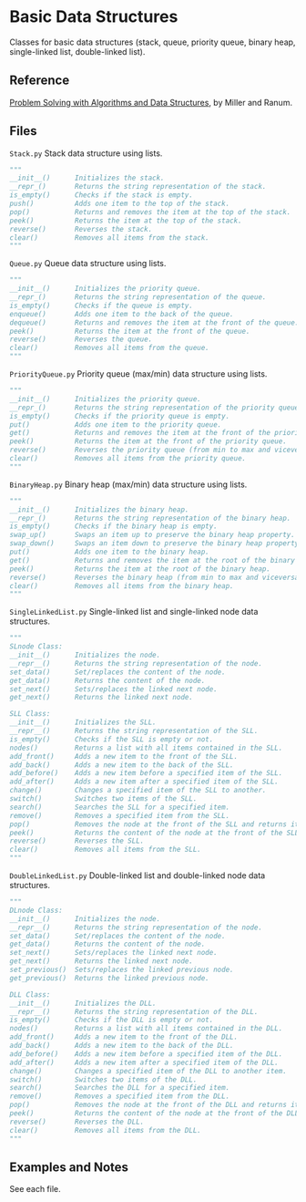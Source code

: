 # Basic Data Structures

Classes for basic data structures (stack, queue, priority queue, binary heap, single-linked list, double-linked list).

## Reference

[Problem Solving with Algorithms and Data Structures](https://runestone.academy/runestone/books/published/pythonds/index.html), by Miller and Ranum.

## Files

`Stack.py` Stack data structure using lists.

```python
"""
__init__()      Initializes the stack.
__repr_()       Returns the string representation of the stack.
is_empty()      Checks if the stack is empty.
push()          Adds one item to the top of the stack.
pop()           Returns and removes the item at the top of the stack.
peek()          Returns the item at the top of the stack.
reverse()       Reverses the stack.
clear()         Removes all items from the stack.
"""
```

`Queue.py` Queue data structure using lists.

```python
"""
__init__()      Initializes the priority queue.
__repr_()       Returns the string representation of the queue.
is_empty()      Checks if the queue is empty.
enqueue()       Adds one item to the back of the queue.
dequeue()       Returns and removes the item at the front of the queue.
peek()          Returns the item at the front of the queue.
reverse()       Reverses the queue.
clear()         Removes all items from the queue.
"""
```

`PriorityQueue.py` Priority queue (max/min) data structure using lists.

```python
"""
__init__()      Initializes the priority queue.
__repr_()       Returns the string representation of the priority queue.
is_empty()      Checks if the priority queue is empty.
put()           Adds one item to the priority queue.
get()           Returns and removes the item at the front of the priority queue.
peek()          Returns the item at the front of the priority queue.
reverse()       Reverses the priority queue (from min to max and viceversa).
clear()         Removes all items from the priority queue.
"""
```

`BinaryHeap.py` Binary heap (max/min) data structure using lists.

```python
"""
__init__()      Initializes the binary heap.
__repr_()       Returns the string representation of the binary heap.
is_empty()      Checks if the binary heap is empty.
swap_up()       Swaps an item up to preserve the binary heap property.
swap_down()     Swaps an item down to preserve the binary heap property.
put()           Adds one item to the binary heap.
get()           Returns and removes the item at the root of the binary heap.
peek()          Returns the item at the root of the binary heap.
reverse()       Reverses the binary heap (from min to max and viceversa).
clear()         Removes all items from the binary heap.
"""
```

`SingleLinkedList.py` Single-linked list and single-linked node data structures.

```python
"""
SLnode Class:
__init__()      Initializes the node.
__repr__()      Returns the string representation of the node.
set_data()      Set/replaces the content of the node.
get_data()      Returns the content of the node.
set_next()      Sets/replaces the linked next node.
get_next()      Returns the linked next node.

SLL Class:
__init__()      Initializes the SLL.
__repr__()      Returns the string representation of the SLL.
is_empty()      Checks if the SLL is empty or not.
nodes()         Returns a list with all items contained in the SLL.
add_front()     Adds a new item to the front of the SLL.
add_back()      Adds a new item to the back of the SLL.
add_before()    Adds a new item before a specified item of the SLL.
add_after()     Adds a new item after a specified item of the SLL.
change()        Changes a specified item of the SLL to another.
switch()        Switches two items of the SLL.
search()        Searches the SLL for a specified item.
remove()        Removes a specified item from the SLL.
pop()           Removes the node at the front of the SLL and returns its content.
peek()          Returns the content of the node at the front of the SLL.
reverse()       Reverses the SLL.
clear()         Removes all items from the SLL.
"""
```

`DoubleLinkedList.py` Double-linked list and double-linked node data structures.

```python
"""
DLnode Class:
__init__()      Initializes the node.
__repr__()      Returns the string representation of the node.
set_data()      Set/replaces the content of the node.
get_data()      Returns the content of the node.
set_next()      Sets/replaces the linked next node.
get_next()      Returns the linked next node.
set_previous()  Sets/replaces the linked previous node.
get_previous()  Returns the linked previous node.

DLL Class:
__init__()      Initializes the DLL.
__repr__()      Returns the string representation of the DLL.
is_empty()      Checks if the DLL is empty or not.
nodes()         Returns a list with all items contained in the DLL.
add_front()     Adds a new item to the front of the DLL.
add_back()      Adds a new item to the back of the DLL.
add_before()    Adds a new item before a specified item of the DLL.
add_after()     Adds a new item after a specified item of the DLL.
change()        Changes a specified item of the DLL to another item.
switch()        Switches two items of the DLL.
search()        Searches the DLL for a specified item.
remove()        Removes a specified item from the DLL.
pop()           Removes the node at the front of the DLL and returns its content.
peek()          Returns the content of the node at the front of the DLL.
reverse()       Reverses the DLL.
clear()         Removes all items from the DLL.
"""
```

## Examples and Notes

See each file.
